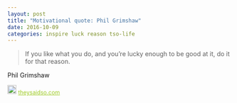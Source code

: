 ```yaml
---
layout: post
title: "Motivational quote: Phil Grimshaw"
date: 2016-10-09
categories: inspire luck reason tso-life
---
```

> If you like what you do, and you’re lucky enough to be good at it, do it for that reason.

Phil Grimshaw

<span style="z-index:50;font-size:0.9em;"><img src="https://theysaidso.com/branding/theysaidso.png" height="20" width="20" alt="theysaidso.com"/><a href="https://theysaidso.com" title="Powered by quotes from theysaidso.com" style="color: #9fcc25; margin-left: 4px; vertical-align: middle;">theysaidso.com</a></span>
